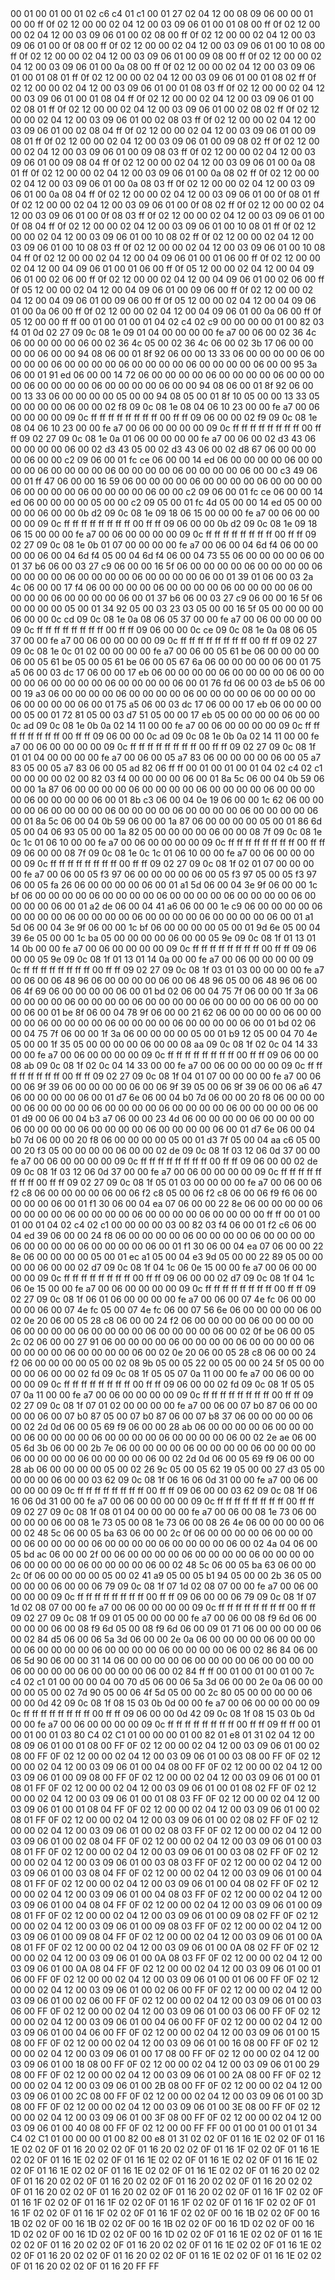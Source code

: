 <METERDATA>
<OBISCODES>
00 01 00 01 00 01 02 c6 c4 01 c1 00 01 27 02 04 12 00 08 09 06 00 00 01 00 00 ff 0f 02 12 00 00 02 04 12 00 03 09 06 01 00 01 08 00 ff 0f 02 12 00 00 02 04 12 00 03 09 06 01 00 02 08 00 ff 0f 02 12 00 00 02 04 12 00 03 09 06 01 00 0f 08 00 ff 0f 02 12 00 00 02 04 12 00 03 09 06 01 00 10 08 00 ff 0f 02 12 00 00 02 04 12 00 03 09 06 01 00 09 08 00 ff 0f 02 12 00 00 02 04 12 00 03 09 06 01 00 0a 08 00 ff 0f 02 12 00 00 02 04 12 00 03 09 06 01 00 01 08 01 ff 0f 02 12 00 00 02 04 12 00 03 09 06 01 00 01 08 02 ff 0f 02 12 00 00 02 04 12 00 03 09 06 01 00 01 08 03 ff 0f 02 12 00 00 02 04 12 00 03 09 06 01 00 01 08 04 ff 0f 02 12 00 00 02 04 12 00 03 09 06 01 00 02 08 01 ff 0f 02 12 00 00 02 04 12 00 03 09 06 01 00 02 08 02 ff 0f 02 12 00 00 02 04 12 00 03 09 06 01 00 02 08 03 ff 0f 02 12 00 00 02 04 12 00 03 09 06 01 00 02 08 04 ff 0f 02 12 00 00 02 04 12 00 03 09 06 01 00 09 08 01 ff 0f 02 12 00 00 02 04 12 00 03 09 06 01 00 09 08 02 ff 0f 02 12 00 00 02 04 12 00 03 09 06 01 00 09 08 03 ff 0f 02 12 00 00 02 04 12 00 03 09 06 01 00 09 08 04 ff 0f 02 12 00 00 02 04 12 00 03 09 06 01 00 0a 08 01 ff 0f 02 12 00 00 02 04 12 00 03 09 06 01 00 0a 08 02 ff 0f 02 12 00 00 02 04 12 00 03 09 06 01 00 0a 08 03 ff 0f 02 12 00 00 02 04 12 00 03 09 06 01 00 0a 08 04 ff 0f 02 12 00 00 02 04 12 00 03 09 06 01 00 0f 08 01 ff 0f 02 12 00 00 02 04 12 00 03 09 06 01 00 0f 08 02 ff 0f 02 12 00 00 02 04 12 00 03 09 06 01 00 0f 08 03 ff 0f 02 12 00 00 02 04 12 00 03 09 06 01 00 0f 08 04 ff 0f 02 12 00 00 02 04 12 00 03 09 06 01 00 10 08 01 ff 0f 02 12 00 00 02 04 12 00 03 09 06 01 00 10 08 02 ff 0f 02 12 00 00 02 04 12 00 03 09 06 01 00 10 08 03 ff 0f 02 12 00 00 02 04 12 00 03 09 06 01 00 10 08 04 ff 0f 02 12 00 00 02 04 12 00 04 09 06 01 00 01 06 00 ff 0f 02 12 00 00 02 04 12 00 04 09 06 01 00 01 06 00 ff 0f 05 12 00 00 02 04 12 00 04 09 06 01 00 02 06 00 ff 0f 02 12 00 00 02 04 12 00 04 09 06 01 00 02 06 00 ff 0f 05 12 00 00 02 04 12 00 04 09 06 01 00 09 06 00 ff 0f 02 12 00 00 02 04 12 00 04 09 06 01 00 09 06 00 ff 0f 05 12 00 00 02 04 12 00 04 09 06 01 00 0a 06 00 ff 0f 02 12 00 00 02 04 12 00 04 09 06 01 00 0a 06 00 ff 0f 05 12 00 00 ff ff 
</OBISCODES>
<OBISDATA>
00 01 00 01 00 01 04 02 c4 02 c9 00 00 00 00 01 00 82 03 f4 01 0d 02 27 09 0c 08 1e 09 01 04 00 00 00 00 fe a7 00 06 00 02 36 4c 06 00 00 00 00 06 00 02 36 4c 05 00 02 36 4c 06 00 02 3b 17 06 00 00 00 00 06 00 00 94 08 06 00 01 8f 92 06 00 00 13 33 06 00 00 00 00 06 00 00 00 00 06 00 00 00 00 06 00 00 00 00 06 00 00 00 00 06 00 00 95 3a 06 00 01 91 ed 06 00 00 14 72 06 00 00 00 00 06 00 00 00 00 06 00 00 00 00 06 00 00 00 00 06 00 00 00 00 06 00 00 94 08 06 00 01 8f 92 06 00 00 13 33 06 00 00 00 00 05 00 00 94 08 05 00 01 8f 10 05 00 00 13 33 05 00 00 00 00 06 00 00 02 f8 09 0c 08 1e 08 04 06 10 23 00 00 fe a7 00 06 00 00 00 00 09 0c ff ff ff ff ff ff ff ff 00 ff ff 09 06 00 00 02 f9 09 0c 08 1e 08 04 06 10 23 00 00 fe a7 00 06 00 00 00 00 09 0c ff ff ff ff ff ff ff ff 00 ff ff 09 02 27 09 0c 08 1e 0a 01 06 00 00 00 00 fe a7 00 06 00 02 d3 43 06 00 00 00 00 06 00 02 d3 43 05 00 02 d3 43 06 00 02 d8 67 06 00 00 00 00 06 00 00 c2 09 06 00 01 fc ce 06 00 00 14 ed 06 00 00 00 00 06 00 00 00 00 06 00 00 00 00 06 00 00 00 00 06 00 00 00 00 06 00 00 c3 49 06 00 01 ff 47 06 00 00 16 59 06 00 00 00 00 06 00 00 00 00 06 00 00 00 00 06 00 00 00 00 06 00 00 00 00 06 00 00 c2 09 06 00 01 fc ce 06 00 00 14 ed 06 00 00 00 00 05 00 00 c2 09 05 00 01 fc 4d 05 00 00 14 ed 05 00 00 00 00 06 00 00 0b d2 09 0c 08 1e 09 18 06 15 00 00 00 fe a7 00 06 00 00 00 00 09 0c ff ff ff ff ff ff ff ff 00 ff ff 09 06 00 00 0b d2 09 0c 08 1e 09 18 06 15 00 00 00 fe a7 00 06 00 00 00 00 09 0c ff ff ff ff ff ff ff ff 00 ff ff 09 02 27 09 0c 08 1e 0b 01 07 00 00 00 00 fe a7 00 06 00 04 6d f4 06 00 00 00 00 06 00 04 6d f4 05 00 04 6d f4 06 00 04 73 55 06 00 00 00 00 06 00 01 37 b6 06 00 03 27 c9 06 00 00 16 5f 06 00 00 00 00 06 00 00 00 00 06 00 00 00 00 06 00 00 00 00 06 00 00 00 00 06 00 01 39 01 06 00 03 2a 4c 06 00 00 17 f4 06 00 00 00 00 06 00 00 00 00 06 00 00 00 00 06 00 00 00 00 06 00 00 00 00 06 00 01 37 b6 06 00 03 27 c9 06 00 00 16 5f 06 00 00 00 00 05 00 01 34 92 05 00 03 23 03 05 00 00 16 5f 05 00 00 00 00 06 00 00 0c cd 09 0c 08 1e 0a 08 06 05 37 00 00 fe a7 00 06 00 00 00 00 09 0c ff ff ff ff ff ff ff ff 00 ff ff 09 06 00 00 0c ce 09 0c 08 1e 0a 08 06 05 37 00 00 fe a7 00 06 00 00 00 00 09 0c ff ff ff ff ff ff ff ff 00 ff ff 09 02 27 09 0c 08 1e 0c 01 02 00 00 00 00 fe a7 00 06 00 05 61 be 06 00 00 00 00 06 00 05 61 be 05 00 05 61 be 06 00 05 67 6a 06 00 00 00 00 06 00 01 75 a5 06 00 03 dc 17 06 00 00 17 eb 06 00 00 00 00 06 00 00 00 00 06 00 00 00 00 06 00 00 00 00 06 00 00 00 00 06 00 01 76 fd 06 00 03 de b5 06 00 00 19 a3 06 00 00 00 00 06 00 00 00 00 06 00 00 00 00 06 00 00 00 00 06 00 00 00 00 06 00 01 75 a5 06 00 03 dc 17 06 00 00 17 eb 06 00 00 00 00 05 00 01 72 81 05 00 03 d7 51 05 00 00 17 eb 05 00 00 00 00 06 00 00 0c ad 09 0c 08 1e 0b 0a 02 14 11 00 00 fe a7 00 06 00 00 00 00 09 0c ff ff ff ff ff ff ff ff 00 ff ff 09 06 00 00 0c ad 09 0c 08 1e 0b 0a 02 14 11 00 00 fe a7 00 06 00 00 00 00 09 0c ff ff ff ff ff ff ff ff 00 ff ff 09 02 27 09 0c 08 1f 01 01 04 00 00 00 00 fe a7 00 06 00 05 a7 83 06 00 00 00 00 06 00 05 a7 83 05 00 05 a7 83 06 00 05 ad 82 06 ff ff 
00 01 00 01 00 01 04 02 c4 02 c1 00 00 00 00 02 00 82 03 f4 00 00 00 00 06 00 01 8a 5c 06 00 04 0b 59 06 00 00 1a 87 06 00 00 00 00 06 00 00 00 00 06 00 00 00 00 06 00 00 00 00 06 00 00 00 00 06 00 01 8b c3 06 00 04 0e 19 06 00 00 1c 62 06 00 00 00 00 06 00 00 00 00 06 00 00 00 00 06 00 00 00 00 06 00 00 00 00 06 00 01 8a 5c 06 00 04 0b 59 06 00 00 1a 87 06 00 00 00 00 05 00 01 86 6d 05 00 04 06 93 05 00 00 1a 82 05 00 00 00 00 06 00 00 08 7f 09 0c 08 1e 0c 1c 01 06 10 00 00 fe a7 00 06 00 00 00 00 09 0c ff ff ff ff ff ff ff ff 00 ff ff 09 06 00 00 08 7f 09 0c 08 1e 0c 1c 01 06 10 00 00 fe a7 00 06 00 00 00 00 09 0c ff ff ff ff ff ff ff ff 00 ff ff 09 02 27 09 0c 08 1f 02 01 07 00 00 00 00 fe a7 00 06 00 05 f3 97 06 00 00 00 00 06 00 05 f3 97 05 00 05 f3 97 06 00 05 fa 26 06 00 00 00 00 06 00 01 a1 5d 06 00 04 3e 9f 06 00 00 1c bf 06 00 00 00 00 06 00 00 00 00 06 00 00 00 00 06 00 00 00 00 06 00 00 00 00 06 00 01 a2 de 06 00 04 41 a6 06 00 00 1e c9 06 00 00 00 00 06 00 00 00 00 06 00 00 00 00 06 00 00 00 00 06 00 00 00 00 06 00 01 a1 5d 06 00 04 3e 9f 06 00 00 1c bf 06 00 00 00 00 05 00 01 9d 6e 05 00 04 39 6e 05 00 00 1c ba 05 00 00 00 00 06 00 00 05 9e 09 0c 08 1f 01 13 01 14 0b 00 00 fe a7 00 06 00 00 00 00 09 0c ff ff ff ff ff ff ff ff 00 ff ff 09 06 00 00 05 9e 09 0c 08 1f 01 13 01 14 0a 00 00 fe a7 00 06 00 00 00 00 09 0c ff ff ff ff ff ff ff ff 00 ff ff 09 02 27 09 0c 08 1f 03 01 03 00 00 00 00 fe a7 00 06 00 06 48 96 06 00 00 00 00 06 00 06 48 96 05 00 06 48 96 06 00 06 4f 69 06 00 00 00 00 06 00 01 bd 02 06 00 04 75 7f 06 00 00 1f 3a 06 00 00 00 00 06 00 00 00 00 06 00 00 00 00 06 00 00 00 00 06 00 00 00 00 06 00 01 be 8f 06 00 04 78 9f 06 00 00 21 62 06 00 00 00 00 06 00 00 00 00 06 00 00 00 00 06 00 00 00 00 06 00 00 00 00 06 00 01 bd 02 06 00 04 75 7f 06 00 00 1f 3a 06 00 00 00 00 05 00 01 b9 12 05 00 04 70 4e 05 00 00 1f 35 05 00 00 00 00 06 00 00 08 aa 09 0c 08 1f 02 0c 04 14 33 00 00 fe a7 00 06 00 00 00 00 09 0c ff ff ff ff ff ff ff ff 00 ff ff 09 06 00 00 08 ab 09 0c 08 1f 02 0c 04 14 33 00 00 fe a7 00 06 00 00 00 00 09 0c ff ff ff ff ff ff ff ff 00 ff ff 09 02 27 09 0c 08 1f 04 01 07 00 00 00 00 fe a7 00 06 00 06 9f 39 06 00 00 00 00 06 00 06 9f 39 05 00 06 9f 39 06 00 06 a6 47 06 00 00 00 00 06 00 01 d7 6e 06 00 04 b0 7d 06 00 00 20 f8 06 00 00 00 00 06 00 00 00 00 06 00 00 00 00 06 00 00 00 00 06 00 00 00 00 06 00 01 d9 00 06 00 04 b3 a7 06 00 00 23 4d 06 00 00 00 00 06 00 00 00 00 06 00 00 00 00 06 00 00 00 00 06 00 00 00 00 06 00 01 d7 6e 06 00 04 b0 7d 06 00 00 20 f8 06 00 00 00 00 05 00 01 d3 7f 05 00 04 aa c6 05 00 00 20 f3 05 00 00 00 00 06 00 00 02 de 09 0c 08 1f 03 12 06 0d 37 00 00 fe a7 00 06 00 00 00 00 09 0c ff ff ff ff ff ff ff ff 00 ff ff 09 06 00 00 02 de 09 0c 08 1f 03 12 06 0d 37 00 00 fe a7 00 06 00 00 00 00 09 0c ff ff ff ff ff ff ff ff 00 ff ff 09 02 27 09 0c 08 1f 05 01 03 00 00 00 00 fe a7 00 06 00 06 f2 c8 06 00 00 00 00 06 00 06 f2 c8 05 00 06 f2 c8 06 00 06 f9 f6 06 00 00 00 00 06 00 01 f1 30 06 00 04 ea 07 06 00 00 22 8e 06 00 00 00 00 06 00 00 00 00 06 00 00 00 00 06 00 00 00 00 06 00 00 00 00 ff ff 
00 01 00 01 00 01 04 02 c4 02 c1 00 00 00 00 03 00 82 03 f4 06 00 01 f2 c6 06 00 04 ed 39 06 00 00 24 f8 06 00 00 00 00 06 00 00 00 00 06 00 00 00 00 06 00 00 00 00 06 00 00 00 00 06 00 01 f1 30 06 00 04 ea 07 06 00 00 22 8e 06 00 00 00 00 05 00 01 ec a1 05 00 04 e3 9d 05 00 00 22 89 05 00 00 00 00 06 00 00 02 d7 09 0c 08 1f 04 1c 06 0e 15 00 00 fe a7 00 06 00 00 00 00 09 0c ff ff ff ff ff ff ff ff 00 ff ff 09 06 00 00 02 d7 09 0c 08 1f 04 1c 06 0e 15 00 00 fe a7 00 06 00 00 00 00 09 0c ff ff ff ff ff ff ff ff 00 ff ff 09 02 27 09 0c 08 1f 06 01 06 00 00 00 00 fe a7 00 06 00 07 4e fc 06 00 00 00 00 06 00 07 4e fc 05 00 07 4e fc 06 00 07 56 6e 06 00 00 00 00 06 00 02 0e 20 06 00 05 28 c8 06 00 00 24 f2 06 00 00 00 00 06 00 00 00 00 06 00 00 00 00 06 00 00 00 00 06 00 00 00 00 06 00 02 0f be 06 00 05 2c 02 06 00 00 27 91 06 00 00 00 00 06 00 00 00 00 06 00 00 00 00 06 00 00 00 00 06 00 00 00 00 06 00 02 0e 20 06 00 05 28 c8 06 00 00 24 f2 06 00 00 00 00 05 00 02 08 9b 05 00 05 22 00 05 00 00 24 5f 05 00 00 00 00 06 00 00 02 fd 09 0c 08 1f 05 05 07 0a 11 00 00 fe a7 00 06 00 00 00 00 09 0c ff ff ff ff ff ff ff ff 00 ff ff 09 06 00 00 02 fd 09 0c 08 1f 05 05 07 0a 11 00 00 fe a7 00 06 00 00 00 00 09 0c ff ff ff ff ff ff ff ff 00 ff ff 09 02 27 09 0c 08 1f 07 01 02 00 00 00 00 fe a7 00 06 00 07 b0 87 06 00 00 00 00 06 00 07 b0 87 05 00 07 b0 87 06 00 07 b8 37 06 00 00 00 00 06 00 02 2d 0d 06 00 05 69 f9 06 00 00 28 ab 06 00 00 00 00 06 00 00 00 00 06 00 00 00 00 06 00 00 00 00 06 00 00 00 00 06 00 02 2e ae 06 00 05 6d 3b 06 00 00 2b 7e 06 00 00 00 00 06 00 00 00 00 06 00 00 00 00 06 00 00 00 00 06 00 00 00 00 06 00 02 2d 0d 06 00 05 69 f9 06 00 00 28 ab 06 00 00 00 00 05 00 02 26 9c 05 00 05 62 19 05 00 00 27 d3 05 00 00 00 00 06 00 00 03 62 09 0c 08 1f 06 16 06 0d 31 00 00 fe a7 00 06 00 00 00 00 09 0c ff ff ff ff ff ff ff ff 00 ff ff 09 06 00 00 03 62 09 0c 08 1f 06 16 06 0d 31 00 00 fe a7 00 06 00 00 00 00 09 0c ff ff ff ff ff ff ff ff 00 ff ff 09 02 27 09 0c 08 1f 08 01 04 00 00 00 00 fe a7 00 06 00 08 1e 73 06 00 00 00 00 06 00 08 1e 73 05 00 08 1e 73 06 00 08 26 4e 06 00 00 00 00 06 00 02 48 5c 06 00 05 ba 63 06 00 00 2c 0f 06 00 00 00 00 06 00 00 00 00 06 00 00 00 00 06 00 00 00 00 06 00 00 00 00 06 00 02 4a 04 06 00 05 bd ac 06 00 00 2f 00 06 00 00 00 00 06 00 00 00 00 06 00 00 00 00 06 00 00 00 00 06 00 00 00 00 06 00 02 48 5c 06 00 05 ba 63 06 00 00 2c 0f 06 00 00 00 00 05 00 02 41 a9 05 00 05 b1 94 05 00 00 2b 36 05 00 00 00 00 06 00 00 06 79 09 0c 08 1f 07 1d 02 08 07 00 00 fe a7 00 06 00 00 00 00 09 0c ff ff ff ff ff ff ff ff 00 ff ff 09 06 00 00 06 79 09 0c 08 1f 07 1d 02 08 07 00 00 fe a7 00 06 00 00 00 00 09 0c ff ff ff ff ff ff ff ff 00 ff ff 09 02 27 09 0c 08 1f 09 01 05 00 00 00 00 fe a7 00 06 00 08 f9 6d 06 00 00 00 00 06 00 08 f9 6d 05 00 08 f9 6d 06 00 09 01 71 06 00 00 00 00 06 00 02 84 d5 06 00 06 5a 3d 06 00 00 2e 0a 06 00 00 00 00 06 00 00 00 00 06 00 00 00 00 06 00 00 00 00 06 00 00 00 00 06 00 02 86 84 06 00 06 5d 90 06 00 00 31 14 06 00 00 00 00 06 00 00 00 00 06 00 00 00 00 06 00 00 00 00 06 00 00 00 00 06 00 02 84 ff ff 
00 01 00 01 00 01 00 7c c4 02 c1 01 00 00 00 04 00 70 d5 06 00 06 5a 3d 06 00 00 2e 0a 06 00 00 00 00 05 00 02 7d 90 05 00 06 4f 5d 05 00 00 2c 80 05 00 00 00 00 06 00 00 0d 42 09 0c 08 1f 08 15 03 0b 0d 00 00 fe a7 00 06 00 00 00 00 09 0c ff ff ff ff ff ff ff ff 00 ff ff 09 06 00 00 0d 42 09 0c 08 1f 08 15 03 0b 0d 00 00 fe a7 00 06 00 00 00 00 09 0c ff ff ff ff ff ff ff ff 00 ff ff 09 ff ff 
</OBISDATA>
<SCALAROBISCODES>
00 01 00 01 00 01 03 80 C4 02 C1 01 00 00 00 01 00 82 01 e8 01 31 02 04 12 00 08 09 06 01 00 01 08 00 FF 0F 02 12 00 00 02 04 12 00 03 09 06 01 00 02 08 00 FF 0F 02 12 00 00 02 04 12 00 03 09 06 01 00 03 08 00 FF 0F 02 12 00 00 02 04 12 00 03 09 06 01 00 04 08 00 FF 0F 02 12 00 00 02 04 12 00 03 09 06 01 00 09 08 00 FF 0F 02 12 00 00 02 04 12 00 03 09 06 01 00 01 08 01 FF 0F 02 12 00 00 02 04 12 00 03 09 06 01 00 01 08 02 FF 0F 02 12 00 00 02 04 12 00 03 09 06 01 00 01 08 03 FF 0F 02 12 00 00 02 04 12 00 03 09 06 01 00 01 08 04 FF 0F 02 12 00 00 02 04 12 00 03 09 06 01 00 02 08 01 FF 0F 02 12 00 00 02 04 12 00 03 09 06 01 00 02 08 02 FF 0F 02 12 00 00 02 04 12 00 03 09 06 01 00 02 08 03 FF 0F 02 12 00 00 02 04 12 00 03 09 06 01 00 02 08 04 FF 0F 02 12 00 00 02 04 12 00 03 09 06 01 00 03 08 01 FF 0F 02 12 00 00 02 04 12 00 03 09 06 01 00 03 08 02 FF 0F 02 12 00 00 02 04 12 00 03 09 06 01 00 03 08 03 FF 0F 02 12 00 00 02 04 12 00 03 09 06 01 00 03 08 04 FF 0F 02 12 00 00 02 04 12 00 03 09 06 01 00 04 08 01 FF 0F 02 12 00 00 02 04 12 00 03 09 06 01 00 04 08 02 FF 0F 02 12 00 00 02 04 12 00 03 09 06 01 00 04 08 03 FF 0F 02 12 00 00 02 04 12 00 03 09 06 01 00 04 08 04 FF 0F 02 12 00 00 02 04 12 00 03 09 06 01 00 09 08 01 FF 0F 02 12 00 00 02 04 12 00 03 09 06 01 00 09 08 02 FF 0F 02 12 00 00 02 04 12 00 03 09 06 01 00 09 08 03 FF 0F 02 12 00 00 02 04 12 00 03 09 06 01 00 09 08 04 FF 0F 02 12 00 00 02 04 12 00 03 09 06 01 00 0A 08 01 FF 0F 02 12 00 00 02 04 12 00 03 09 06 01 00 0A 08 02 FF 0F 02 12 00 00 02 04 12 00 03 09 06 01 00 0A 08 03 FF 0F 02 12 00 00 02 04 12 00 03 09 06 01 00 0A 08 04 FF 0F 02 12 00 00 02 04 12 00 03 09 06 01 00 01 06 00 FF 0F 02 12 00 00 02 04 12 00 03 09 06 01 00 01 06 00 FF 0F 02 12 00 00 02 04 12 00 03 09 06 01 00 02 06 00 FF 0F 02 12 00 00 02 04 12 00 03 09 06 01 00 02 06 00 FF 0F 02 12 00 00 02 04 12 00 03 09 06 01 00 03 06 00 FF 0F 02 12 00 00 02 04 12 00 03 09 06 01 00 03 06 00 FF 0F 02 12 00 00 02 04 12 00 03 09 06 01 00 04 06 00 FF 0F 02 12 00 00 02 04 12 00 03 09 06 01 00 04 06 00 FF 0F 02 12 00 00 02 04 12 00 03 09 06 01 00 15 08 00 FF 0F 02 12 00 00 02 04 12 00 03 09 06 01 00 16 08 00 FF 0F 02 12 00 00 02 04 12 00 03 09 06 01 00 17 08 00 FF 0F 02 12 00 00 02 04 12 00 03 09 06 01 00 18 08 00 FF 0F 02 12 00 00 02 04 12 00 03 09 06 01 00 29 08 00 FF 0F 02 12 00 00 02 04 12 00 03 09 06 01 00 2A 08 00 FF 0F 02 12 00 00 02 04 12 00 03 09 06 01 00 2B 08 00 FF 0F 02 12 00 00 02 04 12 00 03 09 06 01 00 2C 08 00 FF 0F 02 12 00 00 02 04 12 00 03 09 06 01 00 3D 08 00 FF 0F 02 12 00 00 02 04 12 00 03 09 06 01 00 3E 08 00 FF 0F 02 12 00 00 02 04 12 00 03 09 06 01 00 3F 08 00 FF 0F 02 12 00 00 02 04 12 00 03 09 06 01 00 40 08 00 FF 0F 02 12 00 00 FF FF
</SCALAROBISCODES>
<SCALAROBISDATA>
00 01 00 01 00 01 01 34 C4 02 C1 01 00 00 00 01 00 82 00 e8 01 31 02 02 0F 01 16 1E 02 02 0F 01 16 1E 02 02 0F 01 16 20 02 02 0F 01 16 20 02 02 0F 01 16 1F 02 02 0F 01 16 1E 02 02 0F 01 16 1E 02 02 0F 01 16 1E 02 02 0F 01 16 1E 02 02 0F 01 16 1E 02 02 0F 01 16 1E 02 02 0F 01 16 1E 02 02 0F 01 16 1E 02 02 0F 01 16 20 02 02 0F 01 16 20 02 02 0F 01 16 20 02 02 0F 01 16 20 02 02 0F 01 16 20 02 02 0F 01 16 20 02 02 0F 01 16 20 02 02 0F 01 16 20 02 02 0F 01 16 1F 02 02 0F 01 16 1F 02 02 0F 01 16 1F 02 02 0F 01 16 1F 02 02 0F 01 16 1F 02 02 0F 01 16 1F 02 02 0F 01 16 1F 02 02 0F 01 16 1F 02 02 0F 00 16 1B 02 02 0F 00 16 1B 02 02 0F 00 16 1B 02 02 0F 00 16 1B 02 02 0F 00 16 1D 02 02 0F 00 16 1D 02 02 0F 00 16 1D 02 02 0F 00 16 1D 02 02 0F 01 16 1E 02 02 0F 01 16 1E 02 02 0F 01 16 20 02 02 0F 01 16 20 02 02 0F 01 16 1E 02 02 0F 01 16 1E 02 02 0F 01 16 20 02 02 0F 01 16 20 02 02 0F 01 16 1E 02 02 0F 01 16 1E 02 02 0F 01 16 20 02 02 0F 01 16 20 FF FF
</SCALAROBISDATA>
</METERDATA>